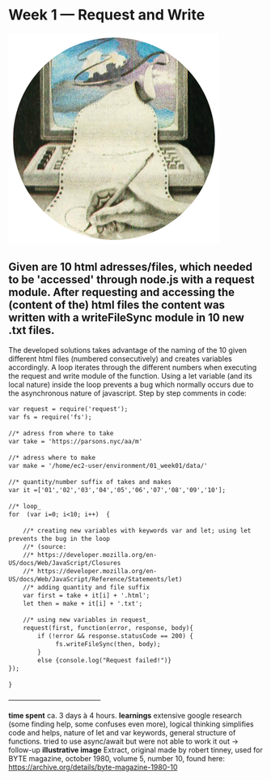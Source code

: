 Week 1 — Request and Write
==========================

![alt text](./illustrative_image.png)


## Given are 10 html adresses/files, which needed to be 'accessed' through node.js with a request module. After requesting and accessing the (content of the) html files the content was written with a writeFileSync module in 10 new .txt files.


The developed solutions takes advantage of the naming of the 10 given different html files (numbered consecutively) and creates variables accordingly.
A loop iterates through the different numbers when executing the request and write module of the function. Using a let variable (and its local nature) inside the loop prevents a bug which normally occurs due to the asynchronous nature of javascript.
Step by step comments in code:

```
var request = require('request');
var fs = require('fs');

//* adress from where to take 
var take = 'https://parsons.nyc/aa/m'

//* adress where to make
var make = '/home/ec2-user/environment/01_week01/data/'

//* quantity/number suffix of takes and makes
var it =['01','02','03','04','05','06','07','08','09','10'];

//* loop_
for  (var i=0; i<10; i++)  {

    //* creating new variables with keywords var and let; using let prevents the bug in the loop
    //* (source:
    //* https://developer.mozilla.org/en-US/docs/Web/JavaScript/Closures
    //* https://developer.mozilla.org/en-US/docs/Web/JavaScript/Reference/Statements/let)
    //* adding quantity and file suffix
    var first = take + it[i] + '.html';
    let then = make + it[i] + '.txt';

    //* using new variables in request_
    request(first, function(error, response, body){
        if (!error && response.statusCode == 200) {
             fs.writeFileSync(then, body);
        }
        else {console.log("Request failed!")}
});

}
```

––––––––––––––––––––––––––

**time spent**
ca. 3 days à 4 hours. 
**learnings**
extensive google research (some finding help, some confuses even more), 
logical thinking simplifies code and helps, 
nature of let and var keywords, 
general structure of functions.
tried to use async/await but were not able to work it out -> follow-up
**illustrative image**
Extract, original made by robert tinney, 
used for BYTE magazine, 
october 1980, volume 5, number 10, 
found here: https://archive.org/details/byte-magazine-1980-10
